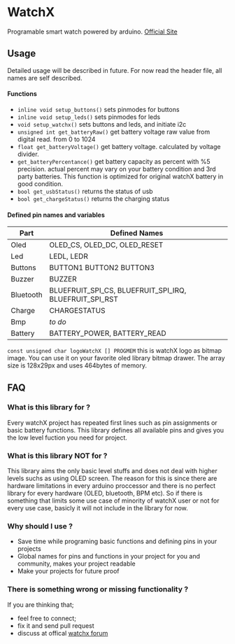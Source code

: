 # WatchX 

Programable smart watch powered by arduino. [Official Site](https://www.watchx.io)

## Usage

Detailed usage will be described in future. For now read the header file, all names are self described.

#### Functions
 * `inline void setup_buttons()` sets pinmodes for buttons
 * `inline void setup_leds()` sets pinmodes for leds
 * `void setup_watchx()` sets buttons and leds, and initiate i2c
 * `unsigned int get_batteryRaw()` get battery voltage raw value from digital read. from 0 to 1024
 * `float get_batteryVoltage()` get battery voltage. calculated by voltage divider.
 * `get_batteryPercentance()` get battery capacity as percent with %5 precision. actual percent may vary on your battery condition and 3rd party batteries. This function is optimized for original watchX battery in good condition.
 * `bool get_usbStatus()` returns the status of usb
 * `bool get_chargeStatus()` returns the charging status
 

#### Defined pin names and variables

| Part | Defined Names | 
| ---- | ----- |
| Oled |  OLED_CS, OLED_DC, OLED_RESET |
| Led | LEDL, LEDR |
| Buttons | BUTTON1 BUTTON2 BUTTON3 |
| Buzzer | BUZZER |
| Bluetooth | BLUEFRUIT_SPI_CS, BLUEFRUIT_SPI_IRQ, BLUEFRUIT_SPI_RST |
| Charge | CHARGESTATUS |
| Bmp | *to do* |
| Battery | BATTERY_POWER, BATTERY_READ |


`const unsigned char logoWatchX [] PROGMEM` this is watchX logo as bitmap image. You can use it on your favorite oled library bitmap drawer. The array size is 128x29px and uses 464bytes of memory.


## FAQ

### What is this library for ?

Every watchX project has repeated first lines such as pin assignments or basic battery functions. This library defines all available pins and gives you the low level fuction you need for project. 

### What is this library NOT for ? 

This library aims the only basic level stuffs and does not deal with higher levels suchs as using OLED screen. The reason for this is since there are hardware limitations in every arduino proccessor and there is no perfect library for every hardware (OLED, bluetooth, BPM etc). So if there is something that limits some use case of minority of watchX user or not for every use case, basicly it will not include in the library for now.  

### Why should I use ?
* Save time while programing basic functions and defining pins in your projects
* Global names for pins and functions in your project for you and community, makes your project readable 
* Make your projects for future proof

### There is something wrong or missing functionality ? 
If you are thinking that; 
* feel free to connect;
* fix it and send pull request
* discuss at offical [watchx forum](https://community.watchx.io)
